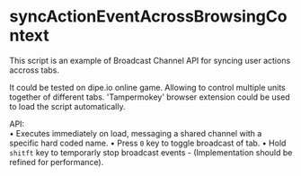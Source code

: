 # syncActionEventAcrossBrowsingContext

This script is an example of Broadcast Channel API for syncing user actions accross tabs. 

It could be tested on dipe.io online game. Allowing to control multiple units together of different tabs. 'Tampermokey' browser extension could be used to load the script automatically.

API:  
  • Executes immediately on load, messaging a shared channel with a specific hard coded name.
  • Press `0` key to toggle broadcast of tab. 
  • Hold `shitft` key to temporarly stop broadcast events - (Implementation should be refined for performance).
